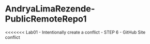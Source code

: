 # AndryaLimaRezende-PublicRemoteRepo1
<<<<<<< Lab01 - Intentionally create a conflict - STEP 6 - GitHub Site conflict

